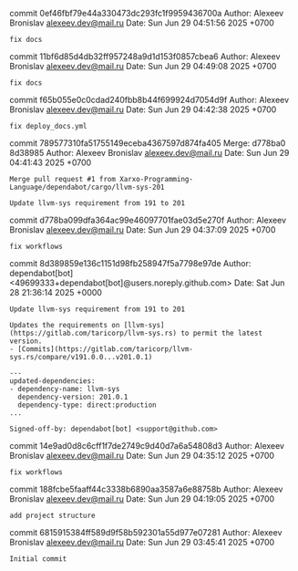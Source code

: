 commit 0ef46fbf79e44a330473dc293fc1f9959436700a
Author: Alexeev Bronislav <alexeev.dev@mail.ru>
Date:   Sun Jun 29 04:51:56 2025 +0700

    fix docs

commit 11bf6d85d4db32ff957248a9d1d153f0857cbea6
Author: Alexeev Bronislav <alexeev.dev@mail.ru>
Date:   Sun Jun 29 04:49:08 2025 +0700

    fix docs

commit f65b055e0c0cdad240fbb8b44f699924d7054d9f
Author: Alexeev Bronislav <alexeev.dev@mail.ru>
Date:   Sun Jun 29 04:42:38 2025 +0700

    fix deploy_docs.yml

commit 789577310fa51755149eceba4367597d874fa405
Merge: d778ba0 8d38985
Author: Alexeev Bronislav <alexeev.dev@mail.ru>
Date:   Sun Jun 29 04:41:43 2025 +0700

    Merge pull request #1 from Xarxo-Programming-Language/dependabot/cargo/llvm-sys-201
    
    Update llvm-sys requirement from 191 to 201

commit d778ba099dfa364ac99e46097701fae03d5e270f
Author: Alexeev Bronislav <alexeev.dev@mail.ru>
Date:   Sun Jun 29 04:37:09 2025 +0700

    fix workflows

commit 8d389859e136c1151d98fb258947f5a7798e97de
Author: dependabot[bot] <49699333+dependabot[bot]@users.noreply.github.com>
Date:   Sat Jun 28 21:36:14 2025 +0000

    Update llvm-sys requirement from 191 to 201
    
    Updates the requirements on [llvm-sys](https://gitlab.com/taricorp/llvm-sys.rs) to permit the latest version.
    - [Commits](https://gitlab.com/taricorp/llvm-sys.rs/compare/v191.0.0...v201.0.1)
    
    ---
    updated-dependencies:
    - dependency-name: llvm-sys
      dependency-version: 201.0.1
      dependency-type: direct:production
    ...
    
    Signed-off-by: dependabot[bot] <support@github.com>

commit 14e9ad0d8c6cff1f7de2749c9d40d7a6a54808d3
Author: Alexeev Bronislav <alexeev.dev@mail.ru>
Date:   Sun Jun 29 04:35:12 2025 +0700

    fix workflows

commit 188fcbe5faaff44c3338b6890aa3587a6e88758b
Author: Alexeev Bronislav <alexeev.dev@mail.ru>
Date:   Sun Jun 29 04:19:05 2025 +0700

    add project structure

commit 6815915384ff589d9f58b592301a55d977e07281
Author: Alexeev Bronislav <alexeev.dev@mail.ru>
Date:   Sun Jun 29 03:45:41 2025 +0700

    Initial commit
